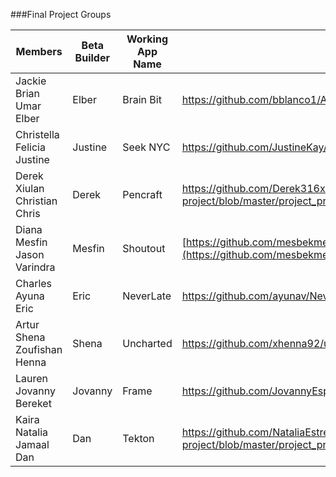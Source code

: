 ###Final Project Groups

|Members|Beta Builder|Working App Name|Link to Repo|Mentor|
|---|---|---|---|---|
|Jackie <br> Brian <br> Umar <br> Elber|Elber|Brain Bit|https://github.com/bblanco1/ARZombies|Tom Elliott|
|Christella <br> Felicia <br> Justine|Justine|Seek NYC|https://github.com/JustineKay/TrueNewYorker|Cameron Spickert|
|Derek <br> Xiulan <br> Christian <br> Chris|Derek|Pencraft|https://github.com/Derek316x/unit-3-final-project/blob/master/project_proposals.md|Tanner Welsh|
|Diana <br> Mesfin <br> Jason <br> Varindra|Mesfin|Shoutout|[https://github.com/mesbekmek/Shoutout](https://github.com/mesbekmek/Shoutout)|Shopkeep Team|
|Charles <br> Ayuna <br> Eric|Eric|NeverLate|https://github.com/ayunav/NeverLateApp/blob/master/NeverLateProjectProposal.md|Dave Grandinetti|
|Artur <br> Shena <br> Zoufishan <br> Henna|Shena|Uncharted|https://github.com/xhenna92/unit-3-final-project/blob/master/ProjectProposal.md|Jiaqi Liu|
|Lauren <br> Jovanny <br> Bereket|Jovanny|Frame|https://github.com/JovannyEspinal/Frame|Sarah Scott|
|Kaira <br> Natalia <br> Jamaal <br> Dan|Dan|Tekton|https://github.com/NataliaEstrella/unit-3-final-project/blob/master/project_proposals.md|Michael Vilabrera|

 
